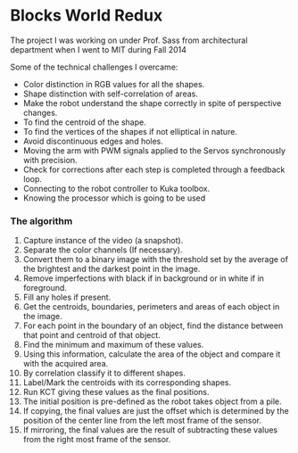 # Blocks World Redux
The project I was working on under Prof. Sass from architectural department when I went to MIT during Fall 2014

Some of the technical challenges I overcame:
- Color distinction in RGB values for all the shapes.
- Shape distinction with self-correlation of areas.
- Make the robot understand the shape correctly in spite of perspective changes.
- To find the centroid of the shape.
- To find the vertices of the shapes if not elliptical in nature.
- Avoid discontinuous edges and holes.
- Moving the arm with PWM signals applied to the Servos synchronously with precision.
- Check for corrections after each step is completed through a feedback loop.
- Connecting to the robot controller to Kuka toolbox.
- Knowing the processor which is going to be used

### The algorithm
1. Capture instance of the video (a snapshot).
2. Separate the color channels (If necessary).
3. Convert them to a binary image with the threshold set by the average of the brightest and the darkest point in the image.
4.	Remove imperfections with black if in background or in white if in foreground.
5.	Fill any holes if present.
6.	Get the centroids, boundaries, perimeters and areas of each object in the image.
7.	For each point in the boundary of an object, find the distance between that point and centroid of that object.
8.	Find the minimum and maximum of these values.
9.	Using this information, calculate the area of the object and compare it with the acquired area.
10.	By correlation classify it to different shapes.
11.	Label/Mark the centroids with its corresponding shapes.
12.	Run KCT giving these values as the final positions.
13.	The initial position is pre-defined as the robot takes object from a pile.
14.	If copying, the final values are just the offset which is determined by the position of the center line from the left most frame of the sensor.
15.	If mirroring, the final values are the result of subtracting these values from the right most frame of the sensor.
